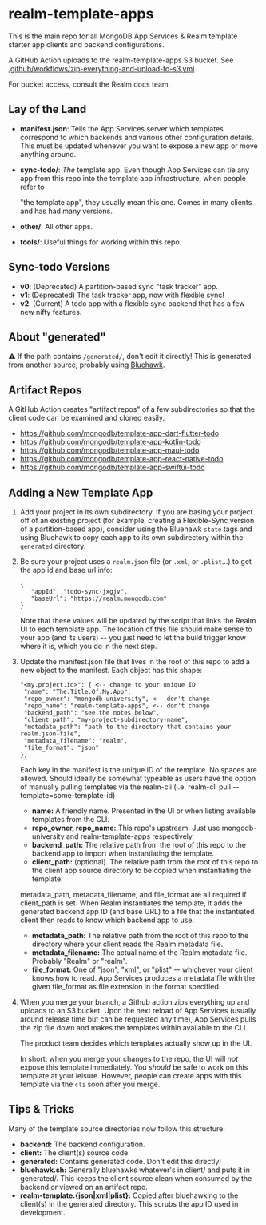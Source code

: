 # realm-template-apps

This is the main repo for all MongoDB App Services & Realm template starter app
clients and backend configurations.

A GitHub Action uploads to the realm-template-apps S3 bucket. See [.github/workflows/zip-everything-and-upload-to-s3.yml](.github/workflows/zip-everything-and-upload-to-s3.yml).

For bucket access, consult the Realm docs team.

## Lay of the Land

- **manifest.json**: Tells the App Services server which templates correspond to
  which backends and various other configuration details. This must be updated
  whenever you want to expose a new app or move anything around.
- **sync-todo/**: _The_ template app. Even though App Services can tie any app
  from this repo into the template app infrastructure, when people refer to

  "the template app", they usually mean this one. Comes in many clients and has
  had many versions.
- **other/**: All other apps.
- **tools/**: Useful things for working within this repo.

## Sync-todo Versions

- **v0**: (Deprecated) A partition-based sync "task tracker" app.
- **v1**: (Deprecated) The task tracker app, now with flexible sync!
- **v2**: (Current) A todo app with a flexible sync backend that has a few new nifty features.

## About "generated"

⚠️ If the path contains `/generated/`, don't edit it directly! This is generated
from another source, probably using
[Bluehawk](https://github.com/mongodb-university/bluehawk).

## Artifact Repos

A GitHub Action creates "artifact repos" of a few subdirectories so that the client code can be examined and cloned easily.

- https://github.com/mongodb/template-app-dart-flutter-todo
- https://github.com/mongodb/template-app-kotlin-todo
- https://github.com/mongodb/template-app-maui-todo
- https://github.com/mongodb/template-app-react-native-todo
- https://github.com/mongodb/template-app-swiftui-todo

## Adding a New Template App

1. Add your project in its own subdirectory. If you are basing your project off
   of an existing project (for example, creating a Flexible-Sync version of a
   partition-based app), consider using the Bluehawk `state` tags and using
   Bluehawk to copy each app to its own subdirectory within the
   `generated` directory.

2. Be sure your project uses a `realm.json` file (or `.xml`, or `.plist`...) to
   get the app id and base url info:

   ```
   {
      "appId": "todo-sync-jxgjv",
      "baseUrl": "https://realm.mongodb.com"
   }
   ```

   Note that these values will be updated by the script that links the
   Realm UI to each template app. The location of this file should make sense
   to your app (and its users) -- you just need to let the build trigger know
   where it is, which you do in the next step.

3. Update the manifest.json file that lives in the root of this repo to add a
   new object to the manifest. Each object has this shape:

   ```
   "<my.project.id>": { <-- change to your unique ID
    "name": "The.Title.Of.My.App",
    "repo_owner": "mongodb-university", <-- don't change
    "repo_name": "realm-template-apps", <-- don't change
    "backend_path": "see the notes below",
    "client_path": "my-project-subdirectory-name",
    "metadata_path": "path-to-the-directory-that-contains-your-realm.json-file",
    "metadata_filename": "realm",
    "file_format": "json"
   },

   ```

   Each key in the manifest is the unique ID of the template. No spaces are
   allowed. Should ideally be somewhat typeable as users have the option of
   manually pulling templates via the realm-cli (i.e. realm-cli pull
   --template=some-template-id)

   - **name:** A friendly name. Presented in the UI or when listing available
     templates from the CLI.
   - **repo_owner, repo_name:** This repo's upstream. Just use mongodb-university
     and realm-template-apps respectively.
   - **backend_path:** The relative path from the root of this repo to the backend
     app to import when instantiating the template.
   - **client_path:** (optional). The relative path from the root of this repo to
     the client app source directory to be copied when instantiating the
     template.

   metadata_path, metadata_filename, and file_format are all required if
   client_path is set. When Realm instantiates the template, it adds the
   generated backend app ID (and base URL) to a file that the instantiated
   client then reads to know which backend app to use.

   - **metadata_path:** The relative path from the root of this repo to the
     directory where your client reads the Realm metadata file.
   - **metadata_filename:** The actual name of the Realm metadata file. Probably
     "Realm" or "realm".
   - **file_format:** One of "json", "xml", or "plist" -- whichever your client
     knows how to read. App Services produces a metadata file with the given
     file_format as file extension in the format specified.

4. When you merge your branch, a Github action zips everything up and uploads to
   an S3 bucket. Upon the next reload of App Services (usually around release
   time but can be requested any time), App Services pulls the zip file down and
   makes the templates within available to the CLI.

   The product team decides which templates actually show up in the UI.

   In short: when you merge your changes to the repo, the UI will _not_ expose
   this template immediately. You _should_ be safe to work on this template at
   your leisure. However, people can create apps with this template via the
   `cli` soon after you merge.

## Tips & Tricks

Many of the template source directories now follow this structure:

- **backend:** The backend configuration.
- **client:** The client(s) source code.
- **generated:** Contains generated code. Don't edit this directly!
- **bluehawk.sh:** Generally bluehawks whatever's in client/ and puts it in
  generated/. This keeps the client source clean when consumed by the backend or
  viewed on an artifact repo.
- **realm-template.{json|xml|plist}:** Copied after bluehawking to the client(s)
  in the generated directory. This scrubs the app ID used in development.
